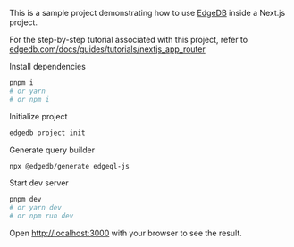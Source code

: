 This is a sample project demonstrating how to use [EdgeDB](https://www.edgedb.com) inside a Next.js project.

For the step-by-step tutorial associated with this project, refer to [edgedb.com/docs/guides/tutorials/nextjs_app_router](https://docs.edgedb.com/guides/tutorials/nextjs_app_router)

Install dependencies

```bash
pnpm i
# or yarn
# or npm i
```

Initialize project

```bash
edgedb project init
```

Generate query builder

```bash
npx @edgedb/generate edgeql-js
```

Start dev server

```bash
pnpm dev
# or yarn dev
# or npm run dev
```

Open [http://localhost:3000](http://localhost:3000) with your browser to see the result.
